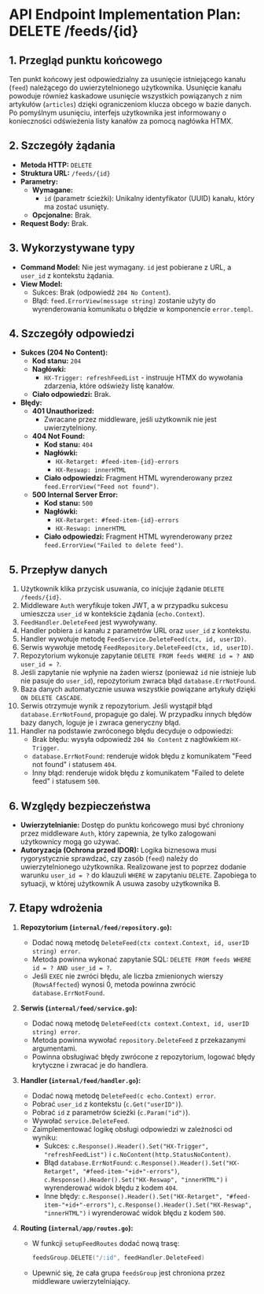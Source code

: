 # API Endpoint Implementation Plan: DELETE /feeds/{id}

## 1. Przegląd punktu końcowego

Ten punkt końcowy jest odpowiedzialny za usunięcie istniejącego kanału (`feed`) należącego do uwierzytelnionego użytkownika. Usunięcie kanału powoduje również kaskadowe usunięcie wszystkich powiązanych z nim artykułów (`articles`) dzięki ograniczeniom klucza obcego w bazie danych. Po pomyślnym usunięciu, interfejs użytkownika jest informowany o konieczności odświeżenia listy kanałów za pomocą nagłówka HTMX.

## 2. Szczegóły żądania

- **Metoda HTTP:** `DELETE`
- **Struktura URL:** `/feeds/{id}`
- **Parametry:**
  - **Wymagane:**
    - `id` (parametr ścieżki): Unikalny identyfikator (UUID) kanału, który ma zostać usunięty.
  - **Opcjonalne:** Brak.
- **Request Body:** Brak.

## 3. Wykorzystywane typy

- **Command Model:** Nie jest wymagany. `id` jest pobierane z URL, a `user_id` z kontekstu żądania.
- **View Model:**
  - Sukces: Brak (odpowiedź `204 No Content`).
  - Błąd: `feed.ErrorView(message string)` zostanie użyty do wyrenderowania komunikatu o błędzie w komponencie `error.templ`.

## 4. Szczegóły odpowiedzi

- **Sukces (204 No Content):**
  - **Kod stanu:** `204`
  - **Nagłówki:**
    - `HX-Trigger: refreshFeedList` - instruuje HTMX do wywołania zdarzenia, które odświeży listę kanałów.
  - **Ciało odpowiedzi:** Brak.
- **Błędy:**
  - **401 Unauthorized:**
    - Zwracane przez middleware, jeśli użytkownik nie jest uwierzytelniony.
  - **404 Not Found:**
    - **Kod stanu:** `404`
    - **Nagłówki:**
      - `HX-Retarget: #feed-item-{id}-errors`
      - `HX-Reswap: innerHTML`
    - **Ciało odpowiedzi:** Fragment HTML wyrenderowany przez `feed.ErrorView("Feed not found")`.
  - **500 Internal Server Error:**
    - **Kod stanu:** `500`
    - **Nagłówki:**
      - `HX-Retarget: #feed-item-{id}-errors`
      - `HX-Reswap: innerHTML`
    - **Ciało odpowiedzi:** Fragment HTML wyrenderowany przez `feed.ErrorView("Failed to delete feed")`.

## 5. Przepływ danych

1. Użytkownik klika przycisk usuwania, co inicjuje żądanie `DELETE /feeds/{id}`.
2. Middleware `Auth` weryfikuje token JWT, a w przypadku sukcesu umieszcza `user_id` w kontekście żądania (`echo.Context`).
3. `FeedHandler.DeleteFeed` jest wywoływany.
4. Handler pobiera `id` kanału z parametrów URL oraz `user_id` z kontekstu.
5. Handler wywołuje metodę `FeedService.DeleteFeed(ctx, id, userID)`.
6. Serwis wywołuje metodę `FeedRepository.DeleteFeed(ctx, id, userID)`.
7. Repozytorium wykonuje zapytanie `DELETE FROM feeds WHERE id = ? AND user_id = ?`.
8. Jeśli zapytanie nie wpłynie na żaden wiersz (ponieważ `id` nie istnieje lub nie pasuje do `user_id`), repozytorium zwraca błąd `database.ErrNotFound`.
9. Baza danych automatycznie usuwa wszystkie powiązane artykuły dzięki `ON DELETE CASCADE`.
10. Serwis otrzymuje wynik z repozytorium. Jeśli wystąpił błąd `database.ErrNotFound`, propaguje go dalej. W przypadku innych błędów bazy danych, loguje je i zwraca generyczny błąd.
11. Handler na podstawie zwróconego błędu decyduje o odpowiedzi:
    - Brak błędu: wysyła odpowiedź `204 No Content` z nagłówkiem `HX-Trigger`.
    - `database.ErrNotFound`: renderuje widok błędu z komunikatem "Feed not found" i statusem `404`.
    - Inny błąd: renderuje widok błędu z komunikatem "Failed to delete feed" i statusem `500`.

## 6. Względy bezpieczeństwa

- **Uwierzytelnianie:** Dostęp do punktu końcowego musi być chroniony przez middleware `Auth`, który zapewnia, że tylko zalogowani użytkownicy mogą go używać.
- **Autoryzacja (Ochrona przed IDOR):** Logika biznesowa musi rygorystycznie sprawdzać, czy zasób (`feed`) należy do uwierzytelnionego użytkownika. Realizowane jest to poprzez dodanie warunku `user_id = ?` do klauzuli `WHERE` w zapytaniu `DELETE`. Zapobiega to sytuacji, w której użytkownik A usuwa zasoby użytkownika B.

## 7. Etapy wdrożenia

1.  **Repozytorium (`internal/feed/repository.go`):**
    - Dodać nową metodę `DeleteFeed(ctx context.Context, id, userID string) error`.
    - Metoda powinna wykonać zapytanie SQL: `DELETE FROM feeds WHERE id = ? AND user_id = ?`.
    - Jeśli `EXEC` nie zwróci błędu, ale liczba zmienionych wierszy (`RowsAffected`) wynosi 0, metoda powinna zwrócić `database.ErrNotFound`.

2.  **Serwis (`internal/feed/service.go`):**
    - Dodać nową metodę `DeleteFeed(ctx context.Context, id, userID string) error`.
    - Metoda powinna wywołać `repository.DeleteFeed` z przekazanymi argumentami.
    - Powinna obsługiwać błędy zwrócone z repozytorium, logować błędy krytyczne i zwracać je do handlera.

3.  **Handler (`internal/feed/handler.go`):**
    - Dodać nową metodę `DeleteFeed(c echo.Context) error`.
    - Pobrać `user_id` z kontekstu (`c.Get("userID")`).
    - Pobrać `id` z parametrów ścieżki (`c.Param("id")`).
    - Wywołać `service.DeleteFeed`.
    - Zaimplementować logikę obsługi odpowiedzi w zależności od wyniku:
      - Sukces: `c.Response().Header().Set("HX-Trigger", "refreshFeedList")` i `c.NoContent(http.StatusNoContent)`.
      - Błąd `database.ErrNotFound`: `c.Response().Header().Set("HX-Retarget", "#feed-item-"+id+"-errors")`, `c.Response().Header().Set("HX-Reswap", "innerHTML")` i wyrenderować widok błędu z kodem `404`.
      - Inne błędy: `c.Response().Header().Set("HX-Retarget", "#feed-item-"+id+"-errors")`, `c.Response().Header().Set("HX-Reswap", "innerHTML")` i wyrenderować widok błędu z kodem `500`.

4.  **Routing (`internal/app/routes.go`):**
    - W funkcji `setupFeedRoutes` dodać nową trasę:
      ```go
      feedsGroup.DELETE("/:id", feedHandler.DeleteFeed)
      ```
    - Upewnić się, że cała grupa `feedsGroup` jest chroniona przez middleware uwierzytelniający.
